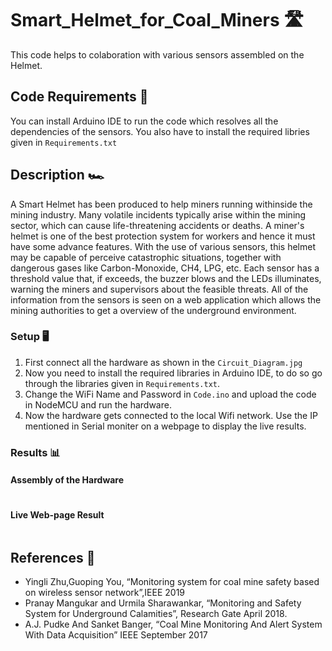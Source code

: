 # Smart_Helmet_for_Coal_Miners 🛣️

This code helps to colaboration with various sensors assembled on the Helmet. 


## Code Requirements 🦄
You can install Arduino IDE to run the code which resolves all the dependencies of the sensors.
You also have to install the required libries given in `Requirements.txt`


## Description 🏎️
A Smart Helmet has been produced to help miners running withinside the mining industry. Many volatile incidents typically arise within the mining sector, which can cause life-threatening accidents or deaths. A miner's helmet is one of the best protection system for workers and hence it must have some advance features. With the use of various sensors, this helmet may be capable of perceive catastrophic situations, together with dangerous gases like Carbon-Monoxide, CH4, LPG, etc. Each sensor has a  threshold value that, if exceeds, the buzzer blows and the LEDs illuminates, warning the miners and supervisors about the feasible threats. All of the information from the sensors is seen on a  web application which allows the mining authorities to get a overview of the underground environment.


### Setup 🖥️

1) First connect all the hardware as shown in the `Circuit_Diagram.jpg`
2) Now you need to install the required libraries in Arduino IDE, to do so go through the libraries given in `Requirements.txt`.
3) Change the WiFi Name and Password in `Code.ino` and upload the code in NodeMCU and run the hardware.
4) Now the hardware gets connected to the local Wifi network. Use the IP mentioned in Serial moniter on a webpage to display the live results. 


### Results 📊

#### Assembly of the Hardware
<img src="">

#### Live Web-page Result
<img src="">

## References 🔱
 
 - Yingli Zhu,Guoping You, “Monitoring system for coal mine safety based on wireless sensor network”,IEEE 2019 
 - Pranay Mangukar and Urmila Sharawankar, “Monitoring and Safety System for Underground Calamities”, Research Gate April 2018. 
 - A.J. Pudke And Sanket Banger, “Coal Mine Monitoring And Alert System With Data Acquisition” IEEE September 2017 
